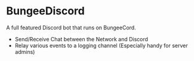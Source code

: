 # BungeeDiscord

A full featured Discord bot that runs on BungeeCord.

- Send/Receive Chat between the Network and Discord
- Relay various events to a logging channel (Especially handy for server admins)
